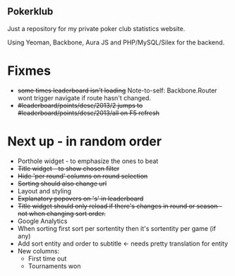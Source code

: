 ## Pokerklub

Just a repository for my private poker club statistics website.

Using Yeoman, Backbone, Aura JS and PHP/MySQL/Silex for the backend.

# Fixmes

 * ~~some times leaderboard isn't loading~~ Note-to-self: Backbone.Router wont trigger navigate if route hasn't changed.
 * ~~#leaderboard/points/desc/2013/2 jumps to #leaderboard/points/desc/2013/all on F5 refresh~~

# Next up - in random order

 * Porthole widget - to emphasize the ones to beat
 * ~~Title widget - to show chosen filter~~
 * ~~Hide 'per round' columns on round selection~~
 * ~~Sorting should also change url~~
 * Layout and styling
 * ~~Explanatory popovers on <th>'s' in leaderboard~~
 * ~~Title widget should only reload if there's changes in round or season - not when changing sort order.~~
 * Google Analytics
 * When sorting first sort per sortentity then it's sortentity per game (if any)
 * Add sort entity and order to subtitle <- needs pretty translation for entity
 * New columns:
 	* First time out
 	* Tournaments won